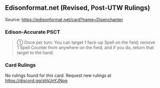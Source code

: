 
## Edisonformat.net (Revised, Post-UTW Rulings)

Source: https://edisonformat.net/card?name=Disenchanter

### Edison-Accurate PSCT

> ① Once per turn: You can target 1 face-up Spell on the field; remove 1 Spell Counter from anywhere on the field, and if you do, return that target to the hand.

### Card Rulings

No rulings found for this card. Request new rulings at https://discord.gg/shVJnYJNpg
            